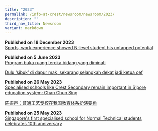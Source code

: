 ```yaml
---
title: "2023"
permalink: /info-at-crest/newsroom/newsroom/2023/
description: ""
third_nav_title: Newsroom
variant: markdown
---
```

**Published on 18 December 2023**
<br>[Sports, work experience showed N-level student his untapped potential](https://www.straitstimes.com/singapore/sports-work-experience-showed-student-his-untapped-potential?fbclid=IwAR0q6LRijvBnD_9pInN59Zdo3zGuxZ-WFzwDggizQ3_SgauHNUWyI2TYt8c)<br>

**Published on 5 June 2023**
<br>[Program buka ruang teroka bidang yang diminati](https://www.beritaharian.sg/setempat/program-buka-ruang-teroka-bidang-yang-diminati)<br>

[Dulu ‘sibuk’ di dapur mak, sekarang selangkah dekat jadi ketua cef](https://www.beritaharian.sg/setempat/dulu-sibuk-di-dapur-mak-sekarang-selangkah-dekat-jadi-ketua-cef)

**Published on 26 May 2023**
<br>[Specialised schools like Crest Secondary remain important in S’pore education system: Chan Chun Sing](https://str.sg/iJbq)

[陈振声：普通工艺专校在我国教育体系扮演要角](https://www.zaobao.com.sg/news/singapore/story20230526-1398276)

**Published on 25 May 2023**
<br>[Singapore's first specialised school for Normal Technical students celebrates 10th anniversary](https://www.youtube.com/watch?v=9PgtO2U7QwU)
